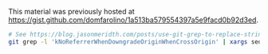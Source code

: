 This material was previously hosted at https://gist.github.com/domfarolino/1a513ba579554397a5e9facd0b92d3ed.

```sh
# See https://blog.jasonmeridth.com/posts/use-git-grep-to-replace-strings-in-files-in-your-git-repository/.
git grep -l 'kNoReferrerWhenDowngradeOriginWhenCrossOrigin' | xargs sed -i '' -e 's/kNoReferrerWhenDowngradeOriginWhenCrossOrigin/kStrictOriginWhenCrossOrigin/g'
```
